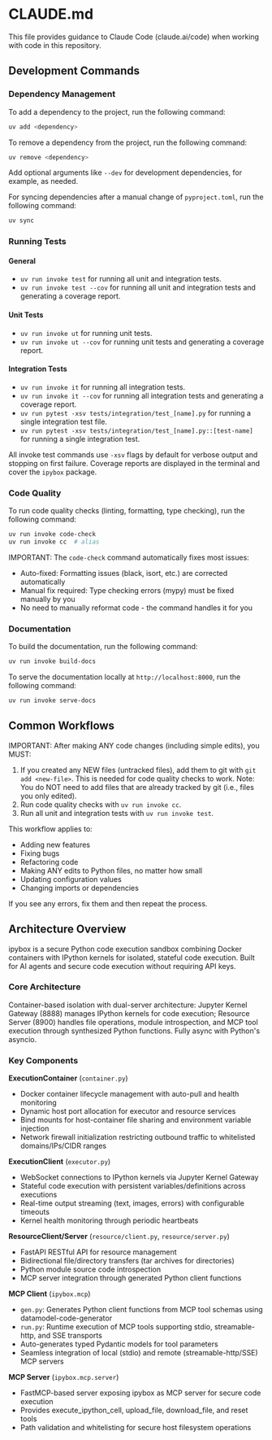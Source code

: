 # CLAUDE.md

This file provides guidance to Claude Code (claude.ai/code) when working with code in this repository.

## Development Commands

### Dependency Management

To add a dependency to the project, run the following command:

```bash
uv add <dependency>
```

To remove a dependency from the project, run the following command:

```bash
uv remove <dependency>
```

Add optional arguments like `--dev` for development dependencies, for example, as needed.

For syncing dependencies after a manual change of `pyproject.toml`, run the following command:

```bash
uv sync
```

### Running Tests

#### General
- `uv run invoke test` for running all unit and integration tests.
- `uv run invoke test --cov` for running all unit and integration tests and generating a coverage report.

#### Unit Tests
- `uv run invoke ut` for running unit tests.
- `uv run invoke ut --cov` for running unit tests and generating a coverage report.

#### Integration Tests
- `uv run invoke it` for running all integration tests.
- `uv run invoke it --cov` for running all integration tests and generating a coverage report.
- `uv run pytest -xsv tests/integration/test_[name].py` for running a single integration test file.
- `uv run pytest -xsv tests/integration/test_[name].py::[test-name]` for running a single integration test.

All invoke test commands use `-xsv` flags by default for verbose output and stopping on first failure.
Coverage reports are displayed in the terminal and cover the `ipybox` package.

### Code Quality

To run code quality checks (linting, formatting, type checking), run the following command:

```bash
uv run invoke code-check
uv run invoke cc  # alias
```

IMPORTANT: The `code-check` command automatically fixes most issues:
- Auto-fixed: Formatting issues (black, isort, etc.) are corrected automatically
- Manual fix required: Type checking errors (mypy) must be fixed manually by you
- No need to manually reformat code - the command handles it for you

### Documentation

To build the documentation, run the following command:

```bash
uv run invoke build-docs
```

To serve the documentation locally at `http://localhost:8000`, run the following command:

```bash
uv run invoke serve-docs
```

## Common Workflows

IMPORTANT: After making ANY code changes (including simple edits), you MUST:

1. If you created any NEW files (untracked files), add them to git with `git add <new-file>`. This is needed for code quality checks to work. Note: You do NOT need to add files that are already tracked by git (i.e., files you only edited).
2. Run code quality checks with `uv run invoke cc`.
3. Run all unit and integration tests with `uv run invoke test`.

This workflow applies to:
- Adding new features
- Fixing bugs
- Refactoring code
- Making ANY edits to Python files, no matter how small
- Updating configuration values
- Changing imports or dependencies

If you see any errors, fix them and then repeat the process.

## Architecture Overview

ipybox is a secure Python code execution sandbox combining Docker containers with IPython kernels for isolated, stateful code execution. Built for AI agents and secure code execution without requiring API keys.

### Core Architecture

Container-based isolation with dual-server architecture: Jupyter Kernel Gateway (8888) manages IPython kernels for code execution; Resource Server (8900) handles file operations, module introspection, and MCP tool execution through synthesized Python functions. Fully async with Python's asyncio.

### Key Components

**ExecutionContainer** (`container.py`)
- Docker container lifecycle management with auto-pull and health monitoring
- Dynamic host port allocation for executor and resource services
- Bind mounts for host-container file sharing and environment variable injection
- Network firewall initialization restricting outbound traffic to whitelisted domains/IPs/CIDR ranges

**ExecutionClient** (`executor.py`)
- WebSocket connections to IPython kernels via Jupyter Kernel Gateway
- Stateful code execution with persistent variables/definitions across executions
- Real-time output streaming (text, images, errors) with configurable timeouts
- Kernel health monitoring through periodic heartbeats

**ResourceClient/Server** (`resource/client.py`, `resource/server.py`)
- FastAPI RESTful API for resource management
- Bidirectional file/directory transfers (tar archives for directories)
- Python module source code introspection
- MCP server integration through generated Python client functions

**MCP Client** (`ipybox.mcp`)
- `gen.py`: Generates Python client functions from MCP tool schemas using datamodel-code-generator
- `run.py`: Runtime execution of MCP tools supporting stdio, streamable-http, and SSE transports
- Auto-generates typed Pydantic models for tool parameters
- Seamless integration of local (stdio) and remote (streamable-http/SSE) MCP servers

**MCP Server** (`ipybox.mcp.server`)
- FastMCP-based server exposing ipybox as MCP server for secure code execution
- Provides execute_ipython_cell, upload_file, download_file, and reset tools
- Path validation and whitelisting for secure host filesystem operations

